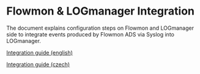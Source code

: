 # Flowmon & LOGmanager Integration

The document explains configuration steps on Flowmon and LOGmanager side to integrate events produced by Flowmon ADS via Syslog into LOGmanager.

[Integration guide (english)]()

[Integration guide (czech)]()
